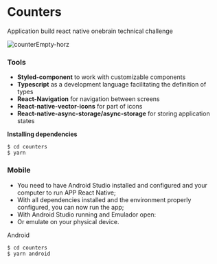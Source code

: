 # Counters
Application build react native onebrain technical challenge

![counterEmpty-horz](https://user-images.githubusercontent.com/50254416/155011030-12bb4c6c-07ae-48c3-85f6-fc7285a1ab51.jpg)


### Tools
- **Styled-component** to work with customizable components
- **Typescript** as a development language facilitating the definition of types
- **React-Navigation** for navigation between screens
- **React-native-vector-icons** for part of icons
- **React-native-async-storage/async-storage** for storing application states

**Installing dependencies**

```
$ cd counters 
$ yarn 
```

### Mobile
* You need to have Android Studio installed and configured and your computer to run APP React Native;
* With all dependencies installed and the environment properly configured, you can now run the app;
* With Android Studio running and Emulador open:
* Or emulate on your physical device.


Android

```
$ cd counters 
$ yarn android 
```
